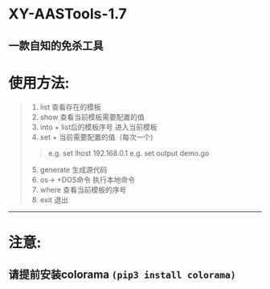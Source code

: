 # XY-AASTools-1.7
## 一款自知的免杀工具

# 使用方法:

> 1. list 查看存在的模板
> 2. show 查看当前模板需要配置的值
> 3. into + list后的模板序号 进入当前模板
> 4. set + 当前需要配置的值（每次一个)
>> e.g. set lhost 192.168.0.1
>> e.g. set output demo.go
> 5. generate 生成源代码
> 6. os-> +DOS命令 执行本地命令
> 7. where 查看当前模板的序号
> 8. exit 退出
---

# 注意:
## 请提前安装colorama `(pip3 install colorama)`

